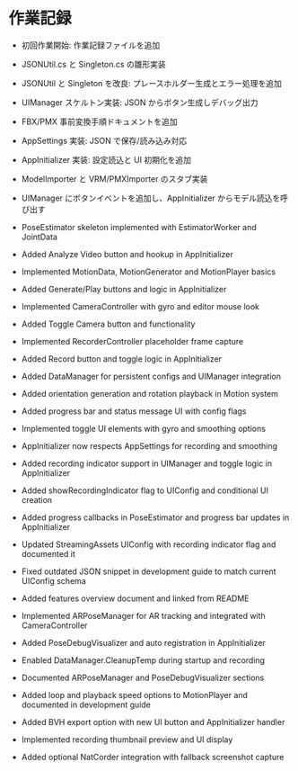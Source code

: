 # 作業記録
- 初回作業開始: 作業記録ファイルを追加

- JSONUtil.cs と Singleton.cs の雛形実装
- JSONUtil と Singleton を改良: プレースホルダー生成とエラー処理を追加
- UIManager スケルトン実装: JSON からボタン生成しデバッグ出力
- FBX/PMX 事前変換手順ドキュメントを追加
- AppSettings 実装: JSON で保存/読み込み対応
- AppInitializer 実装: 設定読込と UI 初期化を追加
- ModelImporter と VRM/PMXImporter のスタブ実装
- UIManager にボタンイベントを追加し、AppInitializer からモデル読込を呼び出す
- PoseEstimator skeleton implemented with EstimatorWorker and JointData
- Added Analyze Video button and hookup in AppInitializer
- Implemented MotionData, MotionGenerator and MotionPlayer basics
- Added Generate/Play buttons and logic in AppInitializer
- Implemented CameraController with gyro and editor mouse look
- Added Toggle Camera button and functionality
- Implemented RecorderController placeholder frame capture
- Added Record button and toggle logic in AppInitializer

- Added DataManager for persistent configs and UIManager integration
- Added orientation generation and rotation playback in Motion system
- Added progress bar and status message UI with config flags
- Implemented toggle UI elements with gyro and smoothing options
- AppInitializer now respects AppSettings for recording and smoothing
- Added recording indicator support in UIManager and toggle logic in AppInitializer
- Added showRecordingIndicator flag to UIConfig and conditional UI creation
- Added progress callbacks in PoseEstimator and progress bar updates in AppInitializer
- Updated StreamingAssets UIConfig with recording indicator flag and documented it
- Fixed outdated JSON snippet in development guide to match current UIConfig schema
- Added features overview document and linked from README
- Implemented ARPoseManager for AR tracking and integrated with CameraController
- Added PoseDebugVisualizer and auto registration in AppInitializer
- Enabled DataManager.CleanupTemp during startup and recording
- Documented ARPoseManager and PoseDebugVisualizer sections
- Added loop and playback speed options to MotionPlayer and documented in development guide
- Added BVH export option with new UI button and AppInitializer handler
- Implemented recording thumbnail preview and UI display
- Added optional NatCorder integration with fallback screenshot capture

